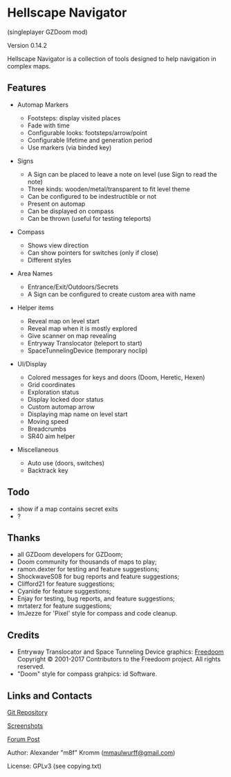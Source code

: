 # Hellscape Navigator

(singleplayer GZDoom mod)

Version 0.14.2

Hellscape Navigator is a collection of tools designed to help navigation in
complex maps.

## Features

* Automap Markers
  * Footsteps: display visited places
  * Fade with time
  * Configurable looks: footsteps/arrow/point
  * Configurable lifetime and generation period
  * Use markers (via binded key)

* Signs
  * A Sign can be placed to leave a note on level (use Sign to read the note)
  * Three kinds: wooden/metal/transparent to fit level theme
  * Can be configured to be indestructible or not
  * Present on automap
  * Can be displayed on compass
  * Can be thrown (useful for testing teleports)

* Compass
  * Shows view direction
  * Can show pointers for switches (only if close)
  * Different styles

* Area Names
  * Entrance/Exit/Outdoors/Secrets
  * A Sign can be configured to create custom area with name

* Helper items
  * Reveal map on level start
  * Reveal map when it is mostly explored
  * Give scanner on map revealing
  * Entryway Translocator (teleport to start)
  * SpaceTunnelingDevice (temporary noclip)

* UI/Display
  * Colored messages for keys and doors (Doom, Heretic, Hexen)
  * Grid coordinates
  * Exploration status
  * Display locked door status
  * Custom automap arrow
  * Displaying map name on level start
  * Moving speed
  * Breadcrumbs
  * SR40 aim helper

* Miscellaneous
  * Auto use (doors, switches)
  * Backtrack key

## Todo

* show if a map contains secret exits
* ?

## Thanks

* all GZDoom developers for GZDoom;
* Doom community for thousands of maps to play;
* ramon.dexter for testing and feature suggestions;
* ShockwaveS08 for bug reports and feature suggestions;
* Clifford21 for feature suggestions;
* Cyanide for feature suggestions;
* Enjay for testing, bug reports, and feature suggestions;
* mrtaterz for feature suggestions;
* ImJezze for 'Pixel' style for compass and code cleanup.

## Credits

* Entryway Translocator and Space Tunneling Device graphics: [Freedoom](https://freedoom.github.io/)
  Copyright © 2001-2017 Contributors to the Freedoom project. All rights reserved.
* "Doom" style for compass grahpics: id Software.

## Links and Contacts

[Git Repository](https://github.com/mmaulwurff/hellscape-navigator)

[Screenshots](https://imgur.com/a/pZ10Hss)

[Forum Post](https://forum.zdoom.org/viewtopic.php?f=43&t=61643#p1068272)

Author: Alexander "m8f" Kromm (mmaulwurff@gmail.com)

License: GPLv3 (see copying.txt)
